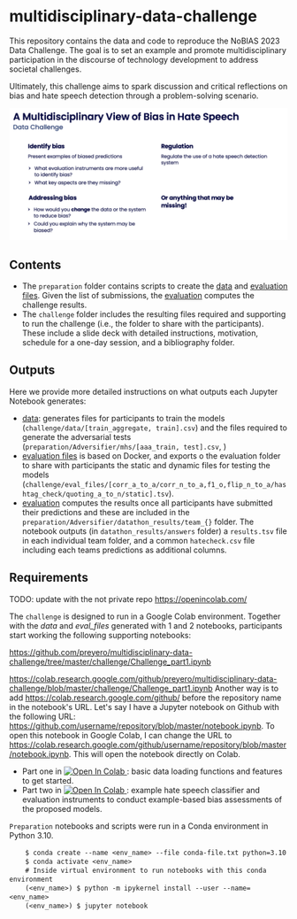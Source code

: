 # multidisciplinary-data-challenge

This repository contains the data and code to reproduce the NoBIAS 2023 Data Challenge. The goal is to set an example and promote multidisciplinary participation in the discourse of technology development to address societal challenges.

Ultimately, this challenge aims to spark discussion and critical reflections on bias and hate speech detection through a problem-solving scenario.

<p align="center">
 <img src="challenge/slides/Example_prompts.png" alt="drawing" width="800" class="center"/>
</p>

## Contents

- The `preparation` folder contains scripts to create the [data](preparation/1_prepare_data.ipynb) and [evaluation files](preparation/2_prepare_evaluation.ipynb). Given the list of submissions, the [evaluation](preparation/3_evaluation.ipynb) computes the challenge results.
- The `challenge` folder includes the resulting files required and supporting to run the challenge (i.e., the folder to share with the participants). These include a slide deck with detailed instructions, motivation, schedule for a one-day session, and a bibliography folder.

## Outputs

Here we provide more detailed instructions on what outputs each Jupyter Notebook generates: 

- [data](preparation/1_prepare_data.ipynb): generates files for participants to train the models (`challenge/data/[train_aggregate, train].csv`) and the files required to generate the adversarial tests (`preparation/Adversifier/mhs/[aaa_train, test].csv`, ) 
- [evaluation files](preparation/2_prepare_evaluation.ipynb) is based on Docker, and exports o the evaluation folder to share with participants the static and dynamic files for testing the models (`challenge/eval_files/[corr_a_to_a/corr_n_to_a,f1_o,flip_n_to_a/hashtag_check/quoting_a_to_n/static].tsv`).
- [evaluation](preparation/3_evaluation.ipynb) computes the results once all participants have submitted their predictions and these are included in the `preparation/Adversifier/datathon_results/team_{}` folder. The notebook outputs (in `datathon_results/answers` folder) a `results.tsv` file in each individual team folder, and a common `hatecheck.csv` file including each teams predictions as additional columns.

## Requirements

TODO: update with the not private repo https://openincolab.com/

The `challenge` is designed to run in a Google Colab environment. Together with the *data* and *eval_files* generated with 1 and 2 notebooks, participants start working the following supporting notebooks:

https://github.com/preyero/multidisciplinary-data-challenge/tree/master/challenge/Challenge_part1.ipynb

https://colab.research.google.com/github/preyero/multidisciplinary-data-challenge/blob/master/challenge/Challenge_part1.ipynb
Another way is to add https://colab.research.google.com/github/ before the repository name in the notebook's URL. Let's say I have a Jupyter notebook on Github with the following URL: https://github.com/username/repository/blob/master/notebook.ipynb. To open this notebook in Google Colab, I can change the URL to https://colab.research.google.com/github/username/repository/blob/master/notebook.ipynb. This will open the notebook directly on Colab.

- Part one in <a target="_blank" href="https://colab.research.google.com/github/https://anonymous.4open.science/r/multidisciplinary-data-challenge-F79F/challenge/Challenge_part1.ipynb">
  <img src="https://colab.research.google.com/assets/colab-badge.svg" alt="Open In Colab"/>
</a>: basic data loading functions and features to get started.
- Part two in <a target="_blank" href="https://colab.research.google.com/github/https://anonymous.4open.science/r/multidisciplinary-data-challenge-F79F/challenge/Challenge_part2.ipynb">
  <img src="https://colab.research.google.com/assets/colab-badge.svg" alt="Open In Colab"/>
</a>: example hate speech classifier and evaluation instruments to conduct example-based bias assessments of the proposed models.

`Preparation` notebooks and scripts were run in a Conda environment in Python 3.10.

```commandline
    $ conda create --name <env_name> --file conda-file.txt python=3.10
    $ conda activate <env_name>
    # Inside virtual environment to run notebooks with this conda environment
    (<env_name>) $ python -m ipykernel install --user --name=<env_name>
    (<env_name>) $ jupyter notebook
```
